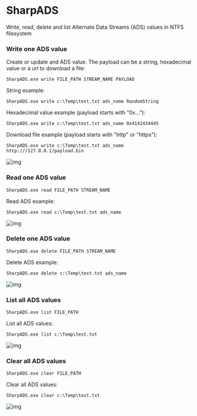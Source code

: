 # SharpADS

Write, read, delete and list Alternate Data Streams (ADS) values in NTFS filesystem


### Write one ADS value

Create or update and ADS value. The payload can be a string, hexadecimal value or a url to download a file:

```
SharpADS.exe write FILE_PATH STREAM_NAME PAYLOAD
```

String example:

```
SharpADS.exe write c:\Temp\test.txt ads_name RandomString
```

Hexadecimal value example (payload starts with "0x..."):

```
SharpADS.exe write c:\Temp\test.txt ads_name 0x4142434445
```

Download file example (payload starts with "http" or "https"):

```
SharpADS.exe write c:\Temp\test.txt ads_name http:///127.0.0.1/payload.bin
```

![img](https://raw.githubusercontent.com/ricardojoserf/ricardojoserf.github.io/master/images/SharpADS-screenshots/Screenshot_1.png)


### Read one ADS value

```
SharpADS.exe read FILE_PATH STREAM_NAME
```

Read ADS example:

```
SharpADS.exe read c:\Temp\test.txt ads_name
```

![img](https://raw.githubusercontent.com/ricardojoserf/ricardojoserf.github.io/master/images/SharpADS-screenshots/Screenshot_2.png)


### Delete one ADS value

```
SharpADS.exe delete FILE_PATH STREAM_NAME
```

Delete ADS example:

```
SharpADS.exe delete c:\Temp\test.txt ads_name
```

![img](https://raw.githubusercontent.com/ricardojoserf/ricardojoserf.github.io/master/images/SharpADS-screenshots/Screenshot_3.png)


### List all ADS values

```
SharpADS.exe list FILE_PATH
```

List all ADS values:

```
SharpADS.exe list c:\Temp\test.txt
```

![img](https://raw.githubusercontent.com/ricardojoserf/ricardojoserf.github.io/master/images/SharpADS-screenshots/Screenshot_4.png)


### Clear all ADS values

```
SharpADS.exe clear FILE_PATH
```

Clear all ADS values:

```
SharpADS.exe clear c:\Temp\test.txt
```

![img](https://raw.githubusercontent.com/ricardojoserf/ricardojoserf.github.io/master/images/SharpADS-screenshots/Screenshot_5.png)

